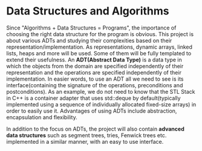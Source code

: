 # Data Structures and Algorithms

Since "Algorithms + Data Structures = Programs", the importance of choosing the right data structure for the program is obvious. 
This project is about various ADTs and studying their complexities based on their representation/implementation. 
As representations, dynamic arrays, linked lists, heaps and more will be used. Some of them will be fully templated to extend their usefulness. 
An **ADT(Abstract Data Type)** is a data type in which the objects from the domain are specified independently of their representation and the operations are specified independently of their implementation.
In easier words, to use an ADT all we need to see is its interface(containing the signature of the operations, preconditions and postconditions). 
As an example, we do not need to know that the STL Stack in C++ is a container adapter that uses std::deque by default(typically implemented using a sequence of individually allocated fixed-size arrays) in order to easily use it. 
Advantages of using ADTs include abstraction, encapsulation and flexibility.
	
In addition to the focus on ADTs, the project will also contain **advanced data structures** such as segment trees, 
tries, Fenwick trees etc. implemented in a similar manner, with an easy to use interface.


